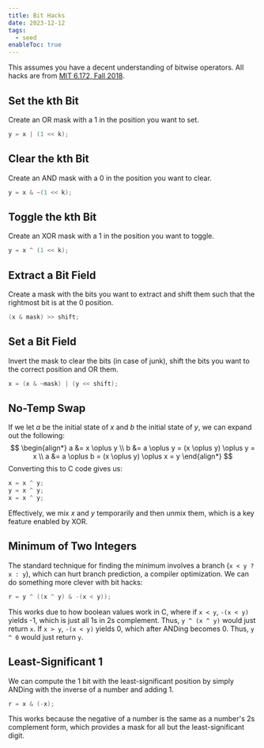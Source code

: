 ```yaml
---
title: Bit Hacks
date: 2023-12-12
tags:
  - seed
enableToc: true
---
```

This assumes you have a decent understanding of bitwise operators. All hacks are from [MIT 6.172, Fall 2018](https://www.youtube.com/watch?v=ZusiKXcz_ac&list=PLUl4u3cNGP63VIBQVWguXxZZi0566y7Wf).

## **Set the kth Bit**
Create an OR mask with a 1 in the position you want to set.
```c
y = x | (1 << k);
```

## **Clear the kth Bit**
Create an AND mask with a 0 in the position you want to clear.
```c
y = x & ~(1 << k);
```

## **Toggle the kth Bit**
Create an XOR mask with a 1 in the position you want to toggle.
```c
y = x ^ (1 << k);
```

## **Extract a Bit Field**
Create a mask with the bits you want to extract and shift them such that the rightmost bit is at the 0 position.
```c
(x & mask) >> shift;
```

## **Set a Bit Field**
Invert the mask to clear the bits (in case of junk), shift the bits you want to the correct position and OR them.
```c
x = (x & ~mask) | (y << shift);
```

## **No-Temp Swap**
If we let $a$ be the initial state of $x$ and $b$ the initial state of $y$, we can expand out the following:
$$
\begin{align*}
	a &= x \oplus y \\
	b &= a \oplus y = (x \oplus y) \oplus y = x \\
	a &= a \oplus b = (x \oplus y) \oplus x = y
\end{align*}
$$
Converting this to C code gives us:
```c
x = x ^ y;
y = x ^ y;
x = x ^ y;
```

Effectively, we mix $x$ and $y$ temporarily and then unmix them, which is a key feature enabled by XOR.

## **Minimum of Two Integers**
The standard technique for finding the minimum involves a branch (`x < y ? x : y`), which can hurt branch prediction, a compiler optimization. We can do something more clever with bit hacks:
```c
r = y ^ ((x ^ y) & -(x < y));
```

This works due to how boolean values work in C, where if `x < y`, `-(x < y)` yields -1, which is just all 1s in 2s complement. Thus, `y ^ (x ^ y)` would just return `x`. If `x > y`, `-(x < y)` yields 0, which after ANDing becomes 0. Thus, `y ^ 0` would just return `y`.

## **Least-Significant 1**
We can compute the 1 bit with the least-significant position by simply ANDing with the inverse of a number and adding 1.
```c
r = x & (-x);
```

This works because the negative of a number is the same as a number's 2s complement form, which provides a mask for all but the least-significant digit.